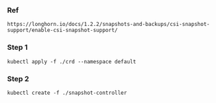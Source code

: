 ### Ref
```
https://longhorn.io/docs/1.2.2/snapshots-and-backups/csi-snapshot-support/enable-csi-snapshot-support/
```

### Step 1
```
kubectl apply -f ./crd --namespace default
```

### Step 2
```
kubectl create -f ./snapshot-controller
```
